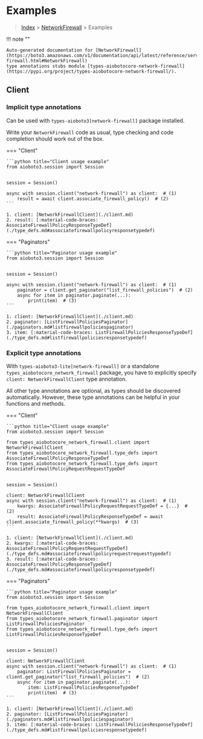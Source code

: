 # Examples

> [Index](../README.md) > [NetworkFirewall](./README.md) > Examples

!!! note ""

    Auto-generated documentation for [NetworkFirewall](https://boto3.amazonaws.com/v1/documentation/api/latest/reference/services/network-firewall.html#NetworkFirewall)
    type annotations stubs module [types-aiobotocore-network-firewall](https://pypi.org/project/types-aiobotocore-network-firewall/).

## Client

### Implicit type annotations

Can be used with `types-aioboto3[network-firewall]` package installed.

Write your `NetworkFirewall` code as usual,
type checking and code completion should work out of the box.



=== "Client"

    ```python title="Client usage example"
    from aioboto3.session import Session


    session = Session()

    async with session.client("network-firewall") as client:  # (1)
        result = await client.associate_firewall_policy()  # (2)
    ```

    1. client: [NetworkFirewallClient](./client.md)
    2. result: [:material-code-braces: AssociateFirewallPolicyResponseTypeDef](./type_defs.md#associatefirewallpolicyresponsetypedef) 



=== "Paginators"

    ```python title="Paginator usage example"
    from aioboto3.session import Session


    session = Session()

    async with session.client("network-firewall") as client:  # (1)
        paginator = client.get_paginator("list_firewall_policies")  # (2)
        async for item in paginator.paginate(...):
            print(item)  # (3)
    ```

    1. client: [NetworkFirewallClient](./client.md)
    2. paginator: [ListFirewallPoliciesPaginator](./paginators.md#listfirewallpoliciespaginator)
    3. item: [:material-code-braces: ListFirewallPoliciesResponseTypeDef](./type_defs.md#listfirewallpoliciesresponsetypedef) 




### Explicit type annotations

With `types-aioboto3-lite[network-firewall]`
or a standalone `types_aiobotocore_network_firewall` package, you have to explicitly specify
`client: NetworkFirewallClient` type annotation.

All other type annotations are optional, as types should be discovered automatically.
However, these type annotations can be helpful in your functions and methods.


=== "Client"

    ```python title="Client usage example"
    from aioboto3.session import Session

    from types_aiobotocore_network_firewall.client import NetworkFirewallClient
    from types_aiobotocore_network_firewall.type_defs import AssociateFirewallPolicyResponseTypeDef
    from types_aiobotocore_network_firewall.type_defs import AssociateFirewallPolicyRequestRequestTypeDef


    session = Session()

    client: NetworkFirewallClient
    async with session.client("network-firewall") as client:  # (1)
        kwargs: AssociateFirewallPolicyRequestRequestTypeDef = {...}  # (2)
        result: AssociateFirewallPolicyResponseTypeDef = await client.associate_firewall_policy(**kwargs)  # (3)
    ```

    1. client: [NetworkFirewallClient](./client.md)
    2. kwargs: [:material-code-braces: AssociateFirewallPolicyRequestRequestTypeDef](./type_defs.md#associatefirewallpolicyrequestrequesttypedef) 
    3. result: [:material-code-braces: AssociateFirewallPolicyResponseTypeDef](./type_defs.md#associatefirewallpolicyresponsetypedef) 



=== "Paginators"

    ```python title="Paginator usage example"
    from aioboto3.session import Session

    from types_aiobotocore_network_firewall.client import NetworkFirewallClient
    from types_aiobotocore_network_firewall.paginator import ListFirewallPoliciesPaginator
    from types_aiobotocore_network_firewall.type_defs import ListFirewallPoliciesResponseTypeDef


    session = Session()

    client: NetworkFirewallClient
    async with session.client("network-firewall") as client:  # (1)
        paginator: ListFirewallPoliciesPaginator = client.get_paginator("list_firewall_policies")  # (2)
        async for item in paginator.paginate(...):
            item: ListFirewallPoliciesResponseTypeDef
            print(item)  # (3)
    ```

    1. client: [NetworkFirewallClient](./client.md)
    2. paginator: [ListFirewallPoliciesPaginator](./paginators.md#listfirewallpoliciespaginator)
    3. item: [:material-code-braces: ListFirewallPoliciesResponseTypeDef](./type_defs.md#listfirewallpoliciesresponsetypedef) 




